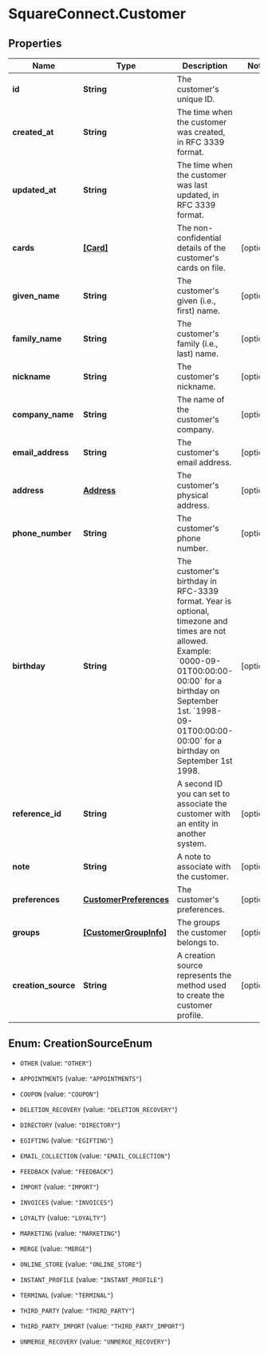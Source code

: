 # SquareConnect.Customer

## Properties
Name | Type | Description | Notes
------------ | ------------- | ------------- | -------------
**id** | **String** | The customer&#39;s unique ID. | 
**created_at** | **String** | The time when the customer was created, in RFC 3339 format. | 
**updated_at** | **String** | The time when the customer was last updated, in RFC 3339 format. | 
**cards** | [**[Card]**](Card.md) | The non-confidential details of the customer&#39;s cards on file. | [optional] 
**given_name** | **String** | The customer&#39;s given (i.e., first) name. | [optional] 
**family_name** | **String** | The customer&#39;s family (i.e., last) name. | [optional] 
**nickname** | **String** | The customer&#39;s nickname. | [optional] 
**company_name** | **String** | The name of the customer&#39;s company. | [optional] 
**email_address** | **String** | The customer&#39;s email address. | [optional] 
**address** | [**Address**](Address.md) | The customer&#39;s physical address. | [optional] 
**phone_number** | **String** | The customer&#39;s phone number. | [optional] 
**birthday** | **String** | The customer&#39;s birthday in RFC-3339 format. Year is optional, timezone and times are not allowed. Example: &#x60;0000-09-01T00:00:00-00:00&#x60; for a birthday on September 1st. &#x60;1998-09-01T00:00:00-00:00&#x60; for a birthday on September 1st 1998. | [optional] 
**reference_id** | **String** | A second ID you can set to associate the customer with an entity in another system. | [optional] 
**note** | **String** | A note to associate with the customer. | [optional] 
**preferences** | [**CustomerPreferences**](CustomerPreferences.md) | The customer&#39;s preferences. | [optional] 
**groups** | [**[CustomerGroupInfo]**](CustomerGroupInfo.md) | The groups the customer belongs to. | [optional] 
**creation_source** | **String** | A creation source represents the method used to create the customer profile. | [optional] 


<a name="CreationSourceEnum"></a>
## Enum: CreationSourceEnum


* `OTHER` (value: `"OTHER"`)

* `APPOINTMENTS` (value: `"APPOINTMENTS"`)

* `COUPON` (value: `"COUPON"`)

* `DELETION_RECOVERY` (value: `"DELETION_RECOVERY"`)

* `DIRECTORY` (value: `"DIRECTORY"`)

* `EGIFTING` (value: `"EGIFTING"`)

* `EMAIL_COLLECTION` (value: `"EMAIL_COLLECTION"`)

* `FEEDBACK` (value: `"FEEDBACK"`)

* `IMPORT` (value: `"IMPORT"`)

* `INVOICES` (value: `"INVOICES"`)

* `LOYALTY` (value: `"LOYALTY"`)

* `MARKETING` (value: `"MARKETING"`)

* `MERGE` (value: `"MERGE"`)

* `ONLINE_STORE` (value: `"ONLINE_STORE"`)

* `INSTANT_PROFILE` (value: `"INSTANT_PROFILE"`)

* `TERMINAL` (value: `"TERMINAL"`)

* `THIRD_PARTY` (value: `"THIRD_PARTY"`)

* `THIRD_PARTY_IMPORT` (value: `"THIRD_PARTY_IMPORT"`)

* `UNMERGE_RECOVERY` (value: `"UNMERGE_RECOVERY"`)




